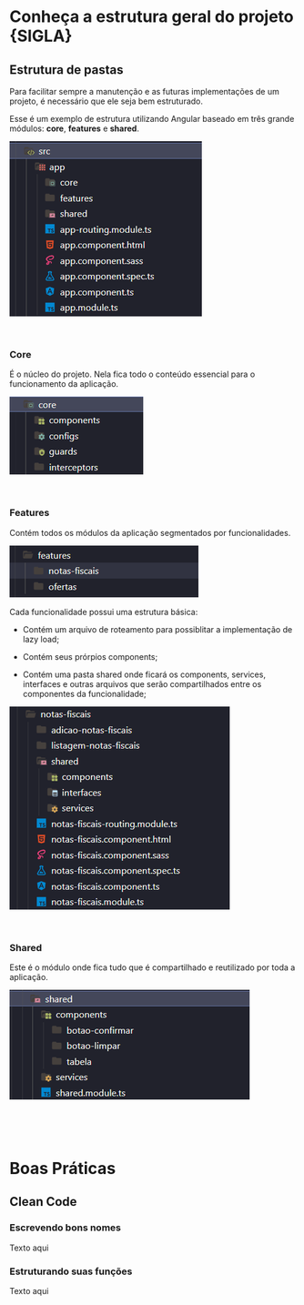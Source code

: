 # **Conheça a estrutura geral do projeto {SIGLA}**

## **Estrutura de pastas**

Para facilitar sempre a manutenção e as futuras implementações de um projeto, é necessário que ele seja bem estruturado.

Esse é um exemplo de estrutura utilizando Angular baseado em três grande módulos: **core**, **features** e **shared**.

![estrutura de pastas](./Screenshot%202023-02-21%20234012.png)

&nbsp;

### **Core**

É o núcleo do projeto. Nela fica todo o conteúdo essencial para o funcionamento da aplicação.

![estrutura da pasta core](./Screenshot%202023-02-22%20002648.png)

&nbsp;

### **Features**

Contém todos os módulos da aplicação segmentados por funcionalidades. 

![estrutura da pasta core](./Screenshot%202023-02-22%20002930.png)


Cada funcionalidade possui uma estrutura básica:

 - Contém um arquivo de roteamento para possiblitar a implementação de lazy load;
 
 - Contém seus prórpios components;
 
 - Contém uma pasta shared onde ficará os components, services, interfaces e outras arquivos que serão compartilhados entre os componentes da funcionalidade;


![estrutura da pasta core](./Screenshot%202023-02-22%20004217.png)

&nbsp;

### **Shared**

Este é o módulo onde fica tudo que é compartilhado e reutilizado por toda a aplicação.

![estrutura da pasta core](./Screenshot%202023-02-22%20005230.png)

&nbsp;

&nbsp;

# **Boas Práticas**

## **Clean Code**

### **Escrevendo bons nomes**
Texto aqui

### **Estruturando suas funções**
Texto aqui
